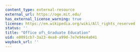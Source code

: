 ```yaml
---
content_type: external-resource
external_url: https://oge.mit.edu/
has_external_license_warning: true
license: https://en.wikipedia.org/wiki/All_rights_reserved
status: ''
title: "Office of\_Graduate Education"
uid: e0091cb7-3a23-4ea8-a99d-7e7e94e4a041
wayback_url: ''
---
```


